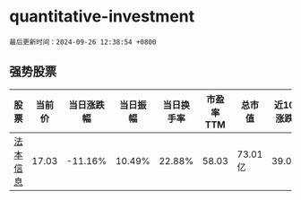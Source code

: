 # quantitative-investment

`最后更新时间：2024-09-26 12:38:54 +0800`

## 强势股票

|股票|当前价|当日涨跌幅|当日振幅|当日换手率|市盈率TTM|总市值|近10日涨跌幅|
|----|----|----|----|----|----|----|----|
|[法本信息](https://xueqiu.com/S/SZ300925)|17.03|-11.16%|10.49%|22.88%|58.03|73.01亿|39.02%|
